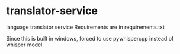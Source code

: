 # translator-service
language translator service
Requirements are in requirements.txt

Since this is built in windows, forced to use pywhispercpp instead of whisper model.
